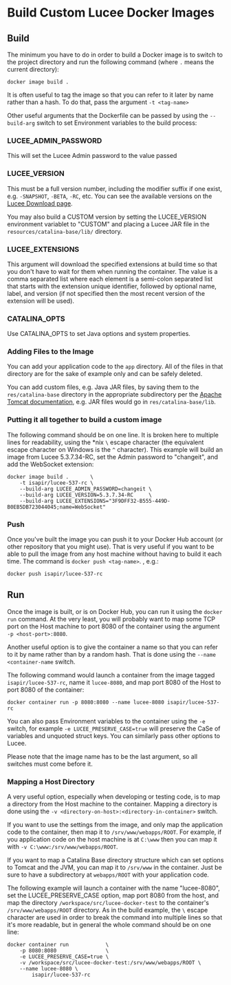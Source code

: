 # Build Custom Lucee Docker Images

## Build

The minimum you have to do in order to build a Docker image is to switch to the project directory and run the following
command (where `.` means the current directory):

    docker image build .
    
It is often useful to tag the image so that you can refer to it later by name rather than a hash.  To do that, pass the argument `-t <tag-name>`

Other useful arguments that the Dockerfile can be passed by using the `--build-arg` switch to set Environment variables to the build process:

### LUCEE_ADMIN_PASSWORD

This will set the Lucee Admin password to the value passed

### LUCEE_VERSION

This must be a full version number, including the modifier suffix if one exist, e.g. `-SNAPSHOT`, `-BETA`, `-RC`, etc.  You can see the available versions on the [Lucee Download page](https://download.lucee.org/).

You may also build a CUSTOM version by setting the LUCEE_VERSION environment variablet to "CUSTOM" and placing a Lucee JAR file in the `resources/catalina-base/lib/` directory.

### LUCEE_EXTENSIONS

This argument will download the specified extensions at build time so that you don't have to wait for them when running the container.  The value is a comma separated list where each element is a semi-colon separated list that starts with the extension unique identifier, followed by optional name, label, and version (if not specified then the most recent version of the extension will be used).

### CATALINA_OPTS

Use CATALINA_OPTS to set Java options and system properties. 

### Adding Files to the Image

You can add your application code to the `app` directory.  All of the files in that directory are for the sake of example only and can be safely deleted.

You can add custom files, e.g. Java JAR files, by saving them to the `res/catalina-base` directory in the appropriate subdirectory per the [Apache Tomcat documentation](https://tomcat.apache.org/tomcat-9.0-doc/index.html), e.g. JAR files would go in `res/catalina-base/lib`.

### Putting it all together to build a custom image

The following command should be on one line.  It is broken here to multiple lines for readability, using the *nix `\` escape character (the equivalent escape character on Windows is the `^` character).  This example will build an image from Lucee 5.3.7.34-RC, set the Admin password to "changeit", and add the WebSocket extension:

    docker image build .       \
        -t isapir/lucee-537-rc \
        --build-arg LUCEE_ADMIN_PASSWORD=changeit \
        --build-arg LUCEE_VERSION=5.3.7.34-RC     \
        --build-arg LUCEE_EXTENSIONS="3F9DFF32-B555-449D-B0EB5DB723044045;name=WebSocket"

### Push

Once you've built the image you can push it to your Docker Hub account (or other repository that you might use).  That is very useful if you want to be able to pull the image from any host machine without having to build it each time.  The command is `docker push <tag-name>`.  , e.g.:

    docker push isapir/lucee-537-rc

## Run

Once the image is built, or is on Docker Hub, you can run it using the `docker run` command.  At the very least, you will probably want to map some TCP port on the Host machine to port 8080 of the container using the argument `-p <host-port>:8080`.

Another useful option is to give the container a name so that you can refer to it by name rather than by a random hash.  That is done using the `--name <container-name` switch.

The following command would launch a container from the image tagged `isapir/lucee-537-rc`, name it `lucee-8080`, and map port 8080 of the Host to port 8080 of the container:

    docker container run -p 8080:8080 --name lucee-8080 isapir/lucee-537-rc

You can also pass Environment variables to the container using the `-e` switch, for example `-e LUCEE_PRESERVE_CASE=true` will preserve the CaSe of variables and unquoted struct keys.  You can similarly pass other options to Lucee.

Please note that the image name has to be the last argument, so all switches must come before it.

### Mapping a Host Directory

A very useful option, especially when developing or testing code, is to map a directory from the Host machine to the container.  Mapping a directory is done using the `-v <directory-on-host>:<directory-in-container>` switch.

If you want to use the settings from the image, and only map the application code to the container, then map it to `/srv/www/webapps/ROOT`.  For example, if you application code on the host machine is at `C:\www` then you can map it with `-v C:\www:/srv/www/webapps/ROOT`.

If you want to map a Catalina Base directory structure which can set options to Tomcat and the JVM, you can map it to `/srv/www` in the container.  Just be sure to have a subdirectory at `webapps/ROOT` with your application code.

The following example will launch a container with the name "lucee-8080", set the LUCEE_PRESERVE_CASE option, map port 8080 from the host, and map the directory `/workspace/src/lucee-docker-test` to the container's `/srv/www/webapps/ROOT` directory.  As in the build example, the `\` escape character are used in order to break the command into multiple lines so that it's more readable, but in general the whole command should be on one line: 

    docker container run            \
        -p 8080:8080                \
        -e LUCEE_PRESERVE_CASE=true \
        -v /workspace/src/lucee-docker-test:/srv/www/webapps/ROOT \
        --name lucee-8080 \
            isapir/lucee-537-rc
